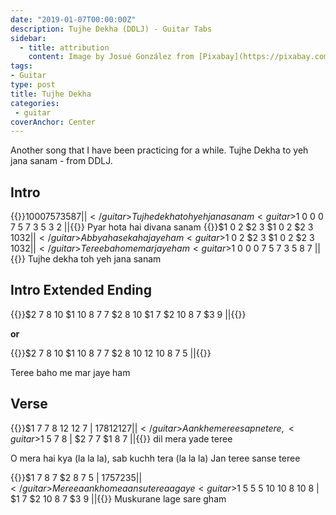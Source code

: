 ```yaml
---
date: "2019-01-07T00:00:00Z"
description: Tujhe Dekha (DDLJ) - Guitar Tabs
sidebar:
  - title: attribution
    content: Image by Josué González from [Pixabay](https://pixabay.com/en/guitar-landscape-wood-musician-3373539/)
tags:
- Guitar
type: post
title: Tujhe Dekha
categories:
 - guitar
coverAnchor: Center
---
```


Another song that I have been practicing for a while.
Tujhe Dekha to yeh jana sanam - from DDLJ.


## Intro


{{<guitar>}}$1 0 0 0 7 5 7 3 5 8 7 ||{{</guitar>}}
Tujhe dekha toh yeh jana sanam
{{<guitar>}}$1 0 0 0 7 5 7 3 5 3 2 ||{{</guitar>}}
Pyar hota hai divana sanam
{{<guitar>}}$1 0 2 $2 3 $1 0 2 $2 3 $1 0 3 2 ||{{</guitar>}}
Abb yaha se kaha jaye ham
{{<guitar>}}$1 0 2 $2 3 $1 0 2 $2 3 $1 0 3 2 ||{{</guitar>}}
Teree baho me mar jaye ham
{{<guitar>}}$1 0 0 0 7 5 7 3 5 8 7 ||{{</guitar>}}
Tujhe dekha toh yeh jana sanam

## Intro Extended Ending

{{<guitar>}}$2 7 8 10 $1 10 8 7 7 $2 8 10 $1 7 $2 10 8 7 $3 9 ||{{</guitar>}}


**or**

{{<guitar>}}$2 7 8 10 $1 10 8 7 7 $2 8 10 12 10 8 7 5 ||{{</guitar>}}

Teree baho me mar jaye ham

## Verse

{{<guitar>}}$1 7 7 8 12 12 7 | $1 7 8 12 12 7 ||{{</guitar>}}
Aankhe meree sapne tere,
{{<guitar>}}$1 5 7 8 | $2 7 7 $1 8 7 ||{{</guitar>}}
dil mera yade teree

O mera hai kya (la la la), sab kuchh tera (la la la)
Jan teree sanse teree

{{<guitar>}}$1 7 8 7 $2 8 7 5 | $1 7 5 7 2 3 5 ||{{</guitar>}}
Meree aankho me aansu tere aa gaye
{{<guitar>}}$1 5 5 5 10 10 8 10 8 | $1 7 $2 10 8 7 $3 9 ||{{</guitar>}}
Muskurane lage sare gham
